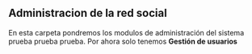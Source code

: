## Administracion de la red social 

En esta carpeta pondremos los modulos de administración del sistema prueba prueba prueba.
Por ahora solo tenemos **Gestión de usuarios**
